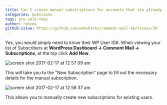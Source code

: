 ```yaml
---
title: Can I create manual subscriptions for accounts that are already part of my user database?
categories: questions
tags: pre-sale-faqs
author: renzms
github-issue: https://github.com/websharks/comment-mail-kb/issues/39
---
```


Yes, you would simply need to know their WP User ID#. When viewing your list of Subscribers at **WordPress Dashboard → Comment Mail → Subscriptions**, at the top click **Add New**.

![screen shot 2017-02-17 at 12 57 09 am](https://cloud.githubusercontent.com/assets/13220018/23031485/166d142a-f4ac-11e6-8524-d5a4e0eb9593.png)

This will take you to the "New Subscription" page to fill out the necessary details for the manual subscription.

![screen shot 2017-02-17 at 12 58 37 am](https://cloud.githubusercontent.com/assets/13220018/23031554/59b1f6c4-f4ac-11e6-84f7-285bdcb200b0.png)

This allows you to manually create new subscriptions for existing users.
